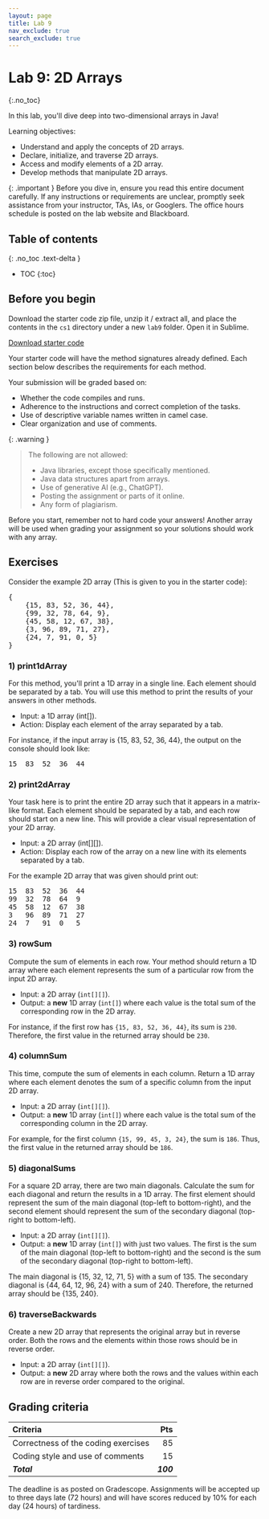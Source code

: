 ```yaml
---
layout: page
title: Lab 9
nav_exclude: true
search_exclude: true
---
```


# Lab 9: 2D Arrays
{:.no_toc}

In this lab, you'll dive deep into two-dimensional arrays in Java!

Learning objectives:
- Understand and apply the concepts of 2D arrays.
- Declare, initialize, and traverse 2D arrays.
- Access and modify elements of a 2D array.
- Develop methods that manipulate 2D arrays.

{: .important }
Before you dive in, ensure you read this entire document carefully. If any instructions or requirements are unclear, promptly seek assistance from your instructor, TAs, IAs, or Googlers. The office hours schedule is posted on the lab website and Blackboard.

## Table of contents
{: .no_toc .text-delta }

- TOC
{:toc}

## Before you begin

Download the starter code zip file, unzip it / extract all, and place the contents in the `cs1` directory under a new `lab9` folder. Open it in Sublime.

<a href="https://github.com/UTEP-CS-1/website/raw/main{{page.url|relative_url}}../lab9_starter.zip" class="btn btn-green">Download starter code</a>

Your starter code will have the method signatures already defined. Each section below describes the requirements for each method.

Your submission will be graded based on:
- Whether the code compiles and runs.
- Adherence to the instructions and correct completion of the tasks.
- Use of descriptive variable names written in camel case.
- Clear organization and use of comments.

{: .warning }
> The following are not allowed:
> - Java libraries, except those specifically mentioned.
> - Java data structures apart from arrays.
> - Use of generative AI (e.g., ChatGPT).
> - Posting the assignment or parts of it online.
> - Any form of plagiarism.

Before you start, remember not to hard code your answers! Another array will be used when grading your assignment so your solutions should work with any array.

## Exercises

Consider the example 2D array (This is given to you in the starter code):
<pre>
{
    {15, 83, 52, 36, 44},
    {99, 32, 78, 64, 9},
    {45, 58, 12, 67, 38},
    {3, 96, 89, 71, 27},
    {24, 7, 91, 0, 5}
}
</pre>
### 1) print1dArray

For this method, you'll print a 1D array in a single line. Each element should be separated by a tab. You will use this method to print the 
results of your answers in other methods.

- Input: a 1D array (int[]).
- Action: Display each element of the array separated by a tab.

For instance, if the input array is {15, 83, 52, 36, 44}, the output on the console should look like:
<pre>
15	83	52	36	44
</pre>

### 2) print2dArray

Your task here is to print the entire 2D array such that it appears in a matrix-like format. Each element should be separated by a tab, and each row should start on a new line. This will provide a clear visual representation of your 2D array.

- Input: a 2D array (int[][]).
- Action: Display each row of the array on a new line with its elements separated by a tab.

For the example 2D array that was given should print out:
<pre>
15	83	52	36	44
99	32	78	64	9
45	58	12	67	38
3	96	89	71	27
24	7	91	0	5
</pre>

### 3) rowSum

Compute the sum of elements in each row. Your method should return a 1D array where each element represents the sum of a particular row from the input 2D array.

- Input: a 2D array (`int[][]`).
- Output: a **new** 1D array (`int[]`) where each value is the total sum of the corresponding row in the 2D array.

For instance, if the first row has `{15, 83, 52, 36, 44}`, its sum is `230`. Therefore, the first value in the returned array should be `230`.

### 4) columnSum

This time, compute the sum of elements in each column. Return a 1D array where each element denotes the sum of a specific column from the input 2D array.

- Input: a 2D array (`int[][]`).
- Output: a **new** 1D array (`int[]`) where each value is the total sum of the corresponding column in the 2D array.

For example, for the first column `{15, 99, 45, 3, 24}`, the sum is `186`. Thus, the first value in the returned array should be `186`.

### 5) diagonalSums

For a square 2D array, there are two main diagonals. Calculate the sum for each diagonal and return the results in a 1D array. The first element should represent the sum of the main diagonal (top-left to bottom-right), and the second element should represent the sum of the secondary diagonal (top-right to bottom-left).

- Input: a 2D array (`int[][]`).
- Output: a **new** 1D array (`int[]`) with just two values. The first is the sum of the main diagonal (top-left to bottom-right) and the second is the sum of the secondary diagonal (top-right to bottom-left).

The main diagonal is {15, 32, 12, 71, 5} with a sum of 135. The secondary diagonal is {44, 64, 12, 96, 24} with a sum of 240. Therefore, the returned array should be {135, 240}.

### 6) traverseBackwards

Create a new 2D array that represents the original array but in reverse order. Both the rows and the elements within those rows should be in reverse order.

- Input: a 2D array (`int[][]`).
- Output: a **new** 2D array where both the rows and the values within each row are in reverse order compared to the original.

## Grading criteria

| **Criteria**                             |   **Pts** |
|:-----------------------------------------|----------:|
| Correctness of the coding exercises      |        85 |
| Coding style and use of comments         |        15 |
| **_Total_**                              | **_100_** |

The deadline is as posted on Gradescope. Assignments will be accepted up to three days late (72 hours) and will have scores reduced by 10% for each day (24 hours) of tardiness.

